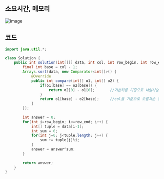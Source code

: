 ## 소요시간, 메모리
![image](https://github.com/Morning-Algorithm-Study-2023/Algorithm/assets/83942393/83185c05-efcd-4b5f-b672-18eb8ee70627)

## 코드
```Java
import java.util.*;

class Solution {
    public int solution(int[][] data, int col, int row_begin, int row_end) {
        final int base = col - 1;
        Arrays.sort(data, new Comparator<int[]>() {
            @Override
            public int compare(int[] o1, int[] o2) {
                if(o1[base] == o2[base]) {
                    return o2[0] - o1[0];       //기본키를 기준으로 내림차순 정렬
                }
                return o1[base] - o2[base];     //col을 기준으로 오름차순 정렬
            }
        });
        
        int answer = 0;
        for(int i=row_begin; i<=row_end; i++) {
            int[] tuple = data[i-1];
            int sum = 0;
            for(int j=0; j<tuple.length; j++) {
                sum += tuple[j]%i;
            }
            answer = answer^sum;
        }
        
        return answer;
    }
}
```

